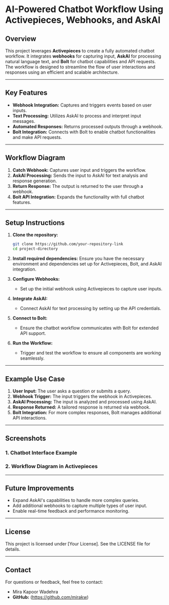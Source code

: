 # AI-Powered Chatbot Workflow Using Activepieces, Webhooks, and AskAI

## Overview
This project leverages **Activepieces** to create a fully automated chatbot workflow. It integrates **webhooks** for capturing input, **AskAI** for processing natural language text, and **Bolt** for chatbot capabilities and API requests. The workflow is designed to streamline the flow of user interactions and responses using an efficient and scalable architecture.

---

## Key Features
- **Webhook Integration:** Captures and triggers events based on user inputs.
- **Text Processing:** Utilizes AskAI to process and interpret input messages.
- **Automated Responses:** Returns processed outputs through a webhook.
- **Bolt Integration:** Connects with Bolt to enable chatbot functionalities and make API requests.

---

## Workflow Diagram
1. **Catch Webhook:** Captures user input and triggers the workflow.
2. **AskAI Processing:** Sends the input to AskAI for text analysis and response generation.
3. **Return Response:** The output is returned to the user through a webhook.
4. **Bolt API Integration:** Expands the functionality with full chatbot features.

---

## Setup Instructions

1. **Clone the repository:**
   ```bash
   git clone https://github.com/your-repository-link
   cd project-directory
   ```

2. **Install required dependencies:**
   Ensure you have the necessary environment and dependencies set up for Activepieces, Bolt, and AskAI integration.

3. **Configure Webhooks:**
   - Set up the initial webhook using Activepieces to capture user inputs.

4. **Integrate AskAI:**
   - Connect AskAI for text processing by setting up the API credentials.

5. **Connect to Bolt:**
   - Ensure the chatbot workflow communicates with Bolt for extended API support.

6. **Run the Workflow:**
   - Trigger and test the workflow to ensure all components are working seamlessly.

---

## Example Use Case
1. **User Input:** The user asks a question or submits a query.
2. **Webhook Trigger:** The input triggers the webhook in Activepieces.
3. **AskAI Processing:** The input is analyzed and processed using AskAI.
4. **Response Returned:** A tailored response is returned via webhook.
5. **Bolt Integration:** For more complex responses, Bolt manages additional API interactions.

---

## Screenshots
### 1. Chatbot Interface Example

### 2. Workflow Diagram in Activepieces

---

## Future Improvements
- Expand AskAI's capabilities to handle more complex queries.
- Add additional webhooks to capture multiple types of user input.
- Enable real-time feedback and performance monitoring.

---

## License
This project is licensed under [Your License]. See the LICENSE file for details.

---

## Contact
For questions or feedback, feel free to contact:
- Mira Kapoor Wadehra
- **GitHub:** (https://github.com/mirakw)

